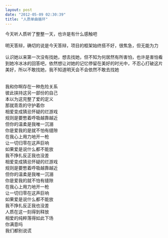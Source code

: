 ```yaml
---
layout: post
date: "2012-05-09 02:30:39"
title: "人质单曲循环"
---
```


今天听人质听了整整一天，也许是有什么感触吧  
<br>
明天答辩，确切的说是今天答辩，项目的框架始终搭不好，很焦急，但无能为力  
<br>
认识她以来第一次没有找她，想去找她，但不知为何居然有所害怕，也许是害怕看到她冷冰冰的回答吧，依然想让对她的记忆停留在美好的时光中，不忍心打破这片美好，所以不敢找她，我不知道明天会不会依然不敢去找她  
<br>
<br>
我和你啊存在一种危险关系  
彼此挟持这另一部份的自己  
本以为这完整了爱的定义  
那就乖乖的守护着你  
相爱变成猜忌怀疑的烂游戏  
规则是要憋着呼吸越靠越近  
但你的温柔是我唯一沉溺  
你是爱我的是就不怕有缝隙  
在我心上用力地开一枪  
让一切归零在这声巨响  
如果爱是说什么都不能放  
我不挣扎反正我也没差  
相爱变成猜忌怀疑的烂游戏  
规则是要憋着呼吸越靠越近  
但你的温柔是我唯一沉溺  
你是爱我的就不怕有缝隙  
在我心上用力地开一枪  
让一切归零在这声巨响  
如果爱是说什么都不能放  
我不挣扎反正我也没差  
人质在这一刻得到释放  
相爱的纯粹落得如此下场  
你满意吗  
我们都别说谎  